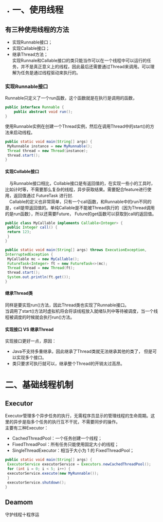 * # 一、使用线程  
## 有三种使用线程的方法  
* 实现Runnable接口；
* 实现Callable接口；
* 继承Thread方法；  
实现Runnale和Callable接口的类只能当作可以在一个线程中可以运行的任务，并不是真正意义上的线程，因此最后还需要通过Thread来调用。可以理解为任务是通过线程驱动来执行的。
### 实现Runnable接口
Runnable只定义了一个run函数，这个函数就是在执行是调用的函数，  
```java
public interface Runnable {
    public abstract void run();
}
```  
使用Runnable实例在创建一个Thread实例，然后在调用Thread中的start()的方法来启动线程。  
```java
public static void main(String[] args) {
 MyRunnable instance = new MyRunnable();
 Thread thread = new Thread(instance);
 thread.start();
}
``` 
#### 实现Collable接口  
&emsp;与Runnable接口相比，Collable接口是有返回值的，在实现一些小的工具时，比如计时等，不需要那么复杂的线程，异步获取结果。需要配合feature进行使用，返回值通过 FutureTask 进⾏封.  
&emsp;Callable的定义也非常简单，只有一个call函数，和Runnable中的run不同的是，call是带返回值的。单纯Callable是不能被Thread执行的（因为Thread调用的是run函数），所以还需要Future， Future的get函数可以获取到call的返回值。
```java
public class MyCallable implements Callable<Integer> {
 public Integer call() {
 return 123;
 }
}
```
```java
public static void main(String[] args) throws ExecutionException,
InterruptedException {
 MyCallable mc = new MyCallable();
 FutureTask<Integer> ft = new FutureTask<>(mc);
 Thread thread = new Thread(ft);
 thread.start();
 System.out.println(ft.get());
}
```

#### 继承Thread类  
同样是要实现run()方法，因此Thread类也实现了Runnable接口。  
当调用了start()方法时虚拟机将会将该线程放入就绪队列中等待被调度，当一个线程被调度的时候就会执行run()方法。

#### 实现接口 VS 继承Thread
实现接口更好一点，原因：  
* Java不支持多重继承，因此继承了Thread类就无法继承其他的类了， 但是可以实现多个接口。
* 类只要求可执行就可以，继承整个Thread的开销太过高昂。  

# 二、基础线程机制  
## Executor
Executor管理多个异步任务的执行，无需程序员显示的管理线程的生命周期。这里的异步是指多个任务的执行互不干扰，不需要同步的操作。  
主要有三种Executor：  
* CachedThreadPool：⼀个任务创建⼀个线程；
* FixedThreadPool：所有任务只能使⽤固定⼤⼩的线程；
* SingleThreadExecutor：相当于⼤⼩为 1 的 FixedThreadPool；
```JAVA
public static void main(String[] args) {
 ExecutorService executorService = Executors.newCachedThreadPool();
 for (int i = 0; i < 5; i++) {
 executorService.execute(new MyRunnable());
 }
 executorService.shutdown();
}
```  
## Deamom  
守护线程十程序运